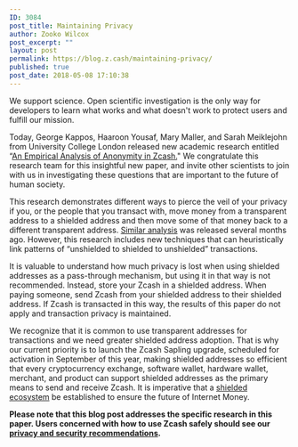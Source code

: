 ```yaml
---
ID: 3084
post_title: Maintaining Privacy
author: Zooko Wilcox
post_excerpt: ""
layout: post
permalink: https://blog.z.cash/maintaining-privacy/
published: true
post_date: 2018-05-08 17:10:38
---
```

<span style="font-weight: 400;">We support science. Open scientific investigation is the only way for developers to learn what works and what doesn't work to protect users and fulfill our mission. </span>

<span style="font-weight: 400;">Today, George Kappos, Haaroon Yousaf, Mary Maller, and Sarah Meiklejohn from University College London released new academic research entitled “</span><a href="https://smeiklej.com/files/usenix18.pdf"><span style="font-weight: 400;">An Empirical Analysis of Anonymity in Zcash.</span></a><span style="font-weight: 400;">" We congratulate this research team for this insightful new paper, and invite other scientists to join with us in investigating these questions that are important to the future of human society.</span>

<span style="font-weight: 400;">This research demonstrates different ways to pierce the veil of your privacy if you, or the people that you transact with, move money from a transparent address to a shielded address and then move some of that money back to a different transparent address. </span><a href="https://blog.z.cash/new-research-on-shielded-ecosystem/"><span style="font-weight: 400;">Similar analysis</span></a><span style="font-weight: 400;"> was released several months ago. However, this research includes new techniques that can heuristically link patterns of “unshielded to shielded to unshielded” transactions.</span>

<span style="font-weight: 400;">It is valuable to understand how much privacy is lost when using shielded addresses as a pass-through mechanism, but using it in that way is not recommended. Instead, store your Zcash in a shielded address. When paying someone, send Zcash from your shielded address to their shielded address. If Zcash is transacted in this way, the results of this paper do not apply and transaction privacy is maintained.</span>

<span style="font-weight: 400;">We recognize that it is common to use transparent addresses for transactions and we need greater shielded address adoption. That is why our current priority is to launch the Zcash Sapling upgrade, scheduled for activation in September of this year, making shielded addresses so efficient that every cryptocurrency exchange, software wallet, hardware wallet, merchant, and product can support shielded addresses as the primary means to send and receive Zcash. It is imperative that a </span><a href="https://blog.z.cash/shielded-ecosystem/"><span style="font-weight: 400;">shielded ecosystem</span></a><span style="font-weight: 400;"> be established to ensure the future of Internet Money.</span>

<b>Please note that this blog post addresses the specific research in this paper. Users concerned with how to use Zcash safely should see our </b><a href="https://z.cash/support/security/privacy-security-recommendations.html"><b>privacy and security recommendations</b></a><b>.</b>